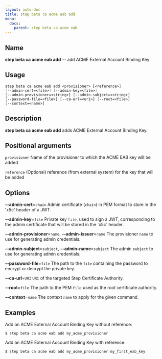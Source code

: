 ```yaml
---
layout: auto-doc
title: step beta ca acme eab add
menu:
  docs:
    parent: step beta ca acme eab
---
```


## Name
**step beta ca acme eab add** -- add ACME External Account Binding Key

## Usage

```raw
step beta ca acme eab add <provisioner> [<reference>]
[--admin-cert=<file>] [--admin-key=<file>]
[--admin-provisioner=<string>] [--admin-subject=<string>]
[--password-file=<file>] [--ca-url=<uri>] [--root=<file>]
[--context=<name>]
```

## Description

**step beta ca acme eab add** adds ACME External Account Binding Key.

## Positional arguments

`provisioner`
Name of the provisioner to which the ACME EAB key will be added

`reference`
(Optional) reference (from external system) for the key that will be added

## Options


**--admin-cert**=`chain`
Admin certificate (`chain`) in PEM format to store in the 'x5c' header of a JWT.

**--admin-key**=`file`
Private key `file`, used to sign a JWT, corresponding to the admin certificate that will
be stored in the 'x5c' header.

**--admin-provisioner**=`name`, **--admin-issuer**=`name`
The provisioner `name` to use for generating admin credentials.

**--admin-subject**=`subject`, **--admin-name**=`subject`
The admin `subject` to use for generating admin credentials.

**--password-file**=`file`
The path to the `file` containing the password to encrypt or decrypt the private key.

**--ca-url**=`URI`
`URI` of the targeted Step Certificate Authority.

**--root**=`file`
The path to the PEM `file` used as the root certificate authority.

**--context**=`name`
The context `name` to apply for the given command.

## Examples

Add an ACME External Account Binding Key without reference:
```shell
$ step beta ca acme eab add my_acme_provisioner
```

Add an ACME External Account Binding Key with reference:
```shell
$ step beta ca acme eab add my_acme_provisioner my_first_eab_key
```

